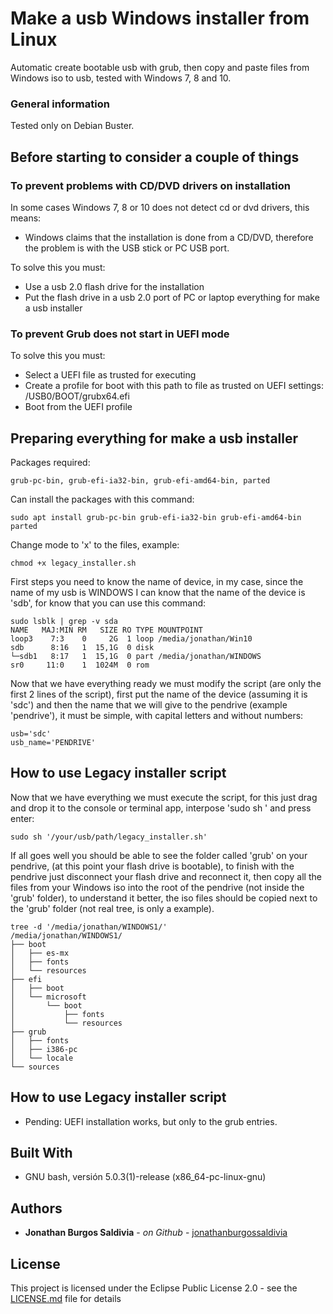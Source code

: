 # Make a usb Windows installer from Linux

Automatic create bootable usb with grub, then copy and paste files from Windows iso to usb, tested with Windows 7, 8 and 10.

### General information

Tested only on Debian Buster.

## Before starting to consider a couple of things

### To prevent problems with CD/DVD drivers on installation

In some cases Windows 7, 8 or 10 does not detect cd or dvd drivers, this means:

- Windows claims that the installation is done from a CD/DVD, therefore the problem is with the USB stick or PC USB port.

To solve this you must:

- Use a usb 2.0 flash drive for the installation
- Put the flash drive in a usb 2.0 port of PC or laptop everything for make a usb installer

### To prevent Grub does not start in UEFI mode

To solve this you must:

- Select a UEFI file as trusted for executing
- Create a profile for boot with this path to file as trusted on UEFI settings: /USB0/BOOT/grubx64.efi
- Boot from the UEFI profile

## Preparing everything for make a usb installer

Packages required:

```
grub-pc-bin, grub-efi-ia32-bin, grub-efi-amd64-bin, parted
```

Can install the packages with this command:

```
sudo apt install grub-pc-bin grub-efi-ia32-bin grub-efi-amd64-bin parted
```

Change mode to 'x' to the files, example:

```
chmod +x legacy_installer.sh
```

First steps you need to know the name of device, in my case, since the name of my usb is WINDOWS I can know that the name of the device is 'sdb', for know that you can use this command: 

```
sudo lsblk | grep -v sda
NAME   MAJ:MIN RM   SIZE RO TYPE MOUNTPOINT
loop3    7:3    0     2G  1 loop /media/jonathan/Win10
sdb      8:16   1  15,1G  0 disk 
└─sdb1   8:17   1  15,1G  0 part /media/jonathan/WINDOWS
sr0     11:0    1  1024M  0 rom

```

Now that we have everything ready we must modify the script (are only the first 2 lines of the script), first put the name of the device (assuming it is 'sdc') and then the name that we will give to the pendrive (example 'pendrive'), it must be simple, with capital letters and without numbers:

```
usb='sdc'
usb_name='PENDRIVE'
```

## How to use Legacy installer script

Now that we have everything we must execute the script, for this just drag and drop it to the console or terminal app, interpose 'sudo sh ' and press enter:

```
sudo sh '/your/usb/path/legacy_installer.sh'
```

If all goes well you should be able to see the folder called 'grub' on your pendrive, (at this point your flash drive is bootable), to finish with the pendrive just disconnect your flash drive and reconnect it, then copy all the files from your Windows iso into the root of the pendrive (not inside the 'grub' folder), to understand it better, the iso files should be copied next to the 'grub' folder (not real tree, is only a example).

```
tree -d '/media/jonathan/WINDOWS1/'
/media/jonathan/WINDOWS1/
├── boot
│   ├── es-mx
│   ├── fonts
│   └── resources
├── efi
│   ├── boot
│   └── microsoft
│       └── boot
│           ├── fonts
│           └── resources
├── grub
│   ├── fonts
│   ├── i386-pc
│   └── locale
└── sources
```

## How to use Legacy installer script

- Pending: UEFI installation works, but only to the grub entries.

## Built With

* GNU bash, versión 5.0.3(1)-release (x86_64-pc-linux-gnu)

## Authors

* **Jonathan Burgos Saldivia** - *on Github* - [jonathanburgossaldivia](https://github.com/jonathanburgossaldivia)

## License

This project is licensed under the Eclipse Public License 2.0 - see the [LICENSE.md](LICENSE.md) file for details
